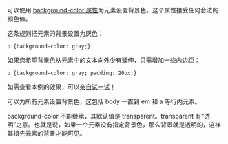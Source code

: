 可以使用 [background-color 属性](http://www.w3school.com.cn/cssref/pr_background-color.asp)为元素设置背景色。这个属性接受任何合法的颜色值。

这条规则把元素的背景设置为灰色：

```
p {background-color: gray;}
```

如果您希望背景色从元素中的文本向外少有延伸，只需增加一些内边距：

```
p {background-color: gray; padding: 20px;}
```

如需查看本例的效果，可以[亲自试一试](http://www.w3school.com.cn/tiy/t.asp?f=csse_background-color)！

可以为所有元素设置背景色，这包括 body 一直到 em 和 a 等行内元素。

background-color 不能继承，其默认值是 transparent。transparent 有“透明”之意。也就是说，如果一个元素没有指定背景色，那么背景就是透明的，这样其祖先元素的背景才能可见。